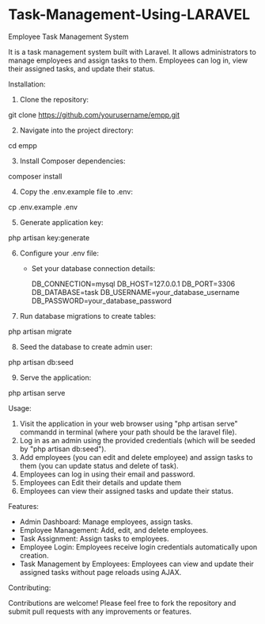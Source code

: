 # Task-Management-Using-LARAVEL

Employee Task Management System 

It is a task management system built with Laravel. It allows administrators to manage employees and assign tasks to them. Employees can log in, view their assigned tasks, and update their status.

Installation:

1. Clone the repository:

git clone https://github.com/yourusername/empp.git

2. Navigate into the project directory:

cd empp

3. Install Composer dependencies:

composer install

4. Copy the .env.example file to .env:

cp .env.example .env

5. Generate application key:

php artisan key:generate

6. Configure your .env file:

   - Set your database connection details:

     DB_CONNECTION=mysql
     DB_HOST=127.0.0.1
     DB_PORT=3306
     DB_DATABASE=task
     DB_USERNAME=your_database_username
     DB_PASSWORD=your_database_password

7. Run database migrations to create tables:

php artisan migrate

8. Seed the database to create admin user:

php artisan db:seed

9. Serve the application:

php artisan serve

Usage:

1. Visit the application in your web browser using "php artisan serve" commandd in terminal (where your path should be the laravel file).
2. Log in as an admin using the provided credentials (which will be seeded by "php artisan db:seed").
3. Add employees (you can edit and delete employee) and assign tasks to them (you can update status and delete  of task).
4. Employees can log in using their email and password.
5. Employees can Edit their details and update them
6. Employees can view their assigned tasks and update their status.

Features:

- Admin Dashboard: Manage employees, assign tasks.
- Employee Management: Add, edit, and delete employees.
- Task Assignment: Assign tasks to employees.
- Employee Login: Employees receive login credentials automatically upon creation.
- Task Management by Employees: Employees can view and update their assigned tasks without page reloads using AJAX.

Contributing:

Contributions are welcome! Please feel free to fork the repository and submit pull requests with any improvements or features.

